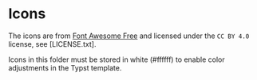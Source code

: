 # Icons

The icons are from [Font Awesome Free](https://github.com/FortAwesome/Font-Awesome/) and licensed under the `CC BY 4.0` license, see [LICENSE.txt].

Icons in this folder must be stored in white (#ffffff) to enable color adjustments in the Typst template.
